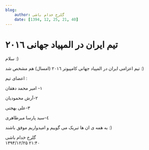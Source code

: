 ```yaml
---
blog:
    author: گلرخ خدام باشی
    date: [1394, 12, 25, 21, 40]
---
```

# تیم ایران در المپیاد جهانى ٢٠١٦

<div class="cnt">
<p>سلام :) </p>
<p>تیم اعزامى ایران در المپیاد جهانى کامپیوتر ٢٠١٦ (امسال) هم مشخص شد :) </p>
<p>اعضاى تیم : </p>
<p>١- امیر محمد دهقان </p>
<p>٢-آرش محمودیان </p>
<p>٣-على بهجتى </p>
<p>٤-سید پارسا میرطاهرى </p>
<p>به همه ى ان ها تبریک می گوییم و امیدواریم موفق باشند :) </p>
</div>

<div class="blog-info">
    <div class="blog-author">گلرخ خدام باشی</div>
    <div class="blog-date">۱۳۹۴/۱۲/۲۵ ۲۱:۴۰</div>
</div>

